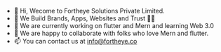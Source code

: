 - 👋 Hi, Wecome to Fortheye Solutions Private Limited.
- 👀 We Build Brands, Apps, Websites and Trust ✌🏻
- 🌱 We are currently working on flutter and Mern and learning Web 3.0
- 💞️ We are happy to collaborate with folks who love Mern and flutter.
- 📫 You can contact us at info@fortheye.co

<!---
fortheye01/fortheye01 is a ✨ special ✨ repository because its `README.md` (this file) appears on your GitHub profile.
You can click the Preview link to take a look at your changes.
--->
